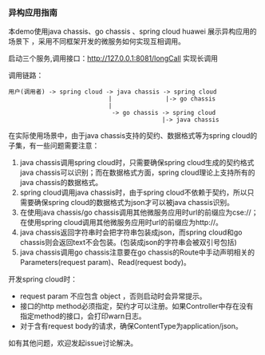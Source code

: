 ### 异构应用指南

本demo使用java chassis、go chassis 、spring cloud huawei 展示异构应用的场景下 ，采用不同框架开发的微服务如何实现互相调用。

启动三个服务,调用接口：http://127.0.0.1:8081/longCall 实现长调用

调用链路：

    用户(调用者) -> spring cloud -> java chassis -> spring cloud
                                |               |-> go chassis
                                |
                                 -> go chassis -> spring cloud
                                               |-> java chassis

在实际使用场景中，由于java chassis支持的契约、数据格式等为spring cloud的子集，有一些问题需要注意：

1. java chassis调用spring cloud时，只需要确保spring cloud生成的契约格式java chassis可以识别；而在数据格式方面，spring cloud理论上支持所有的java chassis的数据格式。
2. spring cloud调用java chassis时，由于spring cloud不依赖于契约，所以只需要确保spring cloud的数据格式为json才可以被java chassis识别。
3. 在使用java chassis/go chassis调用其他微服务应用时url的前缀应为cse://；在使用spring cloud调用其他微服务应用时url的前缀应为http://。
4. java chassis返回字符串时会把字符串包装成json，而spring cloud和go chassis则会返回text不会包装。(包装成json的字符串会被双引号包括)
5. java chassis调用go chassis注意要在go chassis的Route中手动声明相关的Parameters(request param)、Read(request body)。

开发spring cloud时：

- request param 不应包含 object ，否则启动时会异常提示。
- 接口的http method必须指定，契约才可以注册。如果Controller中存在没有指定method的接口，会打印warn日志。
- 对于含有request body的请求，确保ContentType为application/json。

如有其他问题，欢迎发起issue讨论解决。